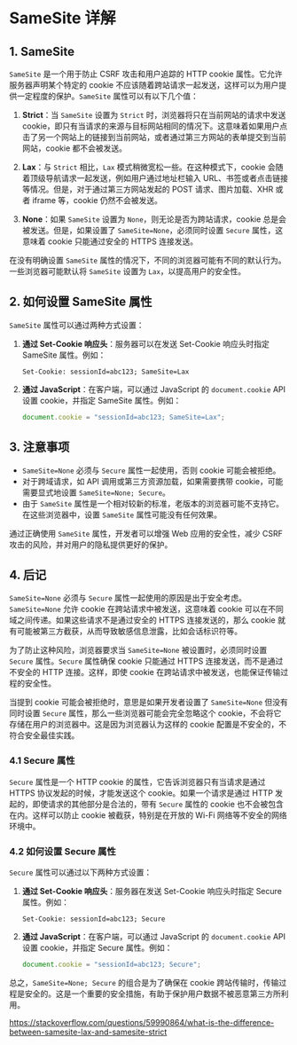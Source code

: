 # SameSite 详解

## 1. SameSite

`SameSite` 是一个用于防止 CSRF 攻击和用户追踪的 HTTP cookie 属性。它允许服务器声明某个特定的 cookie 不应该随着跨站请求一起发送，这样可以为用户提供一定程度的保护。`SameSite` 属性可以有以下几个值：

1. **Strict**：当 `SameSite` 设置为 `Strict` 时，浏览器将只在当前网站的请求中发送 cookie，即只有当请求的来源与目标网站相同的情况下。这意味着如果用户点击了另一个网站上的链接到当前网站，或者通过第三方网站的表单提交到当前网站，cookie 都不会被发送。

2. **Lax**：与 `Strict` 相比，`Lax` 模式稍微宽松一些。在这种模式下，cookie 会随着顶级导航请求一起发送，例如用户通过地址栏输入 URL、书签或者点击链接等情况。但是，对于通过第三方网站发起的 POST 请求、图片加载、XHR 或者 iframe 等，cookie 仍然不会被发送。

3. **None**：如果 `SameSite` 设置为 `None`，则无论是否为跨站请求，cookie 总是会被发送。但是，如果设置了 `SameSite=None`，必须同时设置 `Secure` 属性，这意味着 cookie 只能通过安全的 HTTPS 连接发送。

在没有明确设置 `SameSite` 属性的情况下，不同的浏览器可能有不同的默认行为。一些浏览器可能默认将 `SameSite` 设置为 `Lax`，以提高用户的安全性。

## 2. 如何设置 SameSite 属性

`SameSite` 属性可以通过两种方式设置：

1. **通过 Set-Cookie 响应头**：服务器可以在发送 Set-Cookie 响应头时指定 SameSite 属性。例如：

   ```
   Set-Cookie: sessionId=abc123; SameSite=Lax
   ```

2. **通过 JavaScript**：在客户端，可以通过 JavaScript 的 `document.cookie` API 设置 cookie，并指定 SameSite 属性。例如：

   ```javascript
   document.cookie = "sessionId=abc123; SameSite=Lax";
   ```

## 3. 注意事项

- `SameSite=None` 必须与 `Secure` 属性一起使用，否则 cookie 可能会被拒绝。
- 对于跨域请求，如 API 调用或第三方资源加载，如果需要携带 cookie，可能需要显式地设置 `SameSite=None; Secure`。
- 由于 `SameSite` 属性是一个相对较新的标准，老版本的浏览器可能不支持它。在这些浏览器中，设置 `SameSite` 属性可能没有任何效果。

通过正确使用 `SameSite` 属性，开发者可以增强 Web 应用的安全性，减少 CSRF 攻击的风险，并对用户的隐私提供更好的保护。

## 4. 后记

`SameSite=None` 必须与 `Secure` 属性一起使用的原因是出于安全考虑。`SameSite=None` 允许 cookie 在跨站请求中被发送，这意味着 cookie 可以在不同域之间传递。如果这些请求不是通过安全的 HTTPS 连接发送的，那么 cookie 就有可能被第三方截获，从而导致敏感信息泄露，比如会话标识符等。

为了防止这种风险，浏览器要求当 `SameSite=None` 被设置时，必须同时设置 `Secure` 属性。`Secure` 属性确保 cookie 只能通过 HTTPS 连接发送，而不是通过不安全的 HTTP 连接。这样，即使 cookie 在跨站请求中被发送，也能保证传输过程的安全性。

当提到 cookie 可能会被拒绝时，意思是如果开发者设置了 `SameSite=None` 但没有同时设置 `Secure` 属性，那么一些浏览器可能会完全忽略这个 cookie，不会将它存储在用户的浏览器中。这是因为浏览器认为这样的 cookie 配置是不安全的，不符合安全最佳实践。

### 4.1 Secure 属性

`Secure` 属性是一个 HTTP cookie 的属性，它告诉浏览器只有当请求是通过 HTTPS 协议发起的时候，才能发送这个 cookie。如果一个请求是通过 HTTP 发起的，即使请求的其他部分是合法的，带有 `Secure` 属性的 cookie 也不会被包含在内。这样可以防止 cookie 被截获，特别是在开放的 Wi-Fi 网络等不安全的网络环境中。

### 4.2 如何设置 Secure 属性

`Secure` 属性可以通过以下两种方式设置：

1. **通过 Set-Cookie 响应头**：服务器在发送 Set-Cookie 响应头时指定 Secure 属性。例如：

   ```
   Set-Cookie: sessionId=abc123; Secure
   ```

2. **通过 JavaScript**：在客户端，可以通过 JavaScript 的 `document.cookie` API 设置 cookie，并指定 Secure 属性。例如：

   ```javascript
   document.cookie = "sessionId=abc123; Secure";
   ```

总之，`SameSite=None; Secure` 的组合是为了确保在 cookie 跨站传输时，传输过程是安全的。这是一个重要的安全措施，有助于保护用户数据不被恶意第三方所利用。

https://stackoverflow.com/questions/59990864/what-is-the-difference-between-samesite-lax-and-samesite-strict
